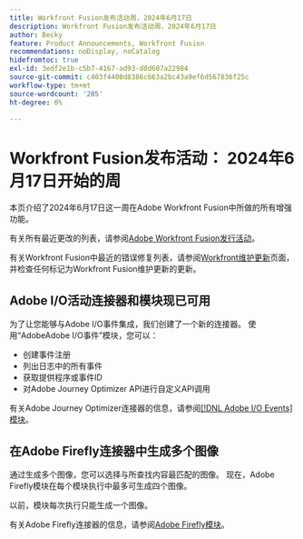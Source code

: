 ```yaml
---
title: Workfront Fusion发布活动周，2024年6月17日
description: Workfront Fusion发布活动周，2024年6月17日
author: Becky
feature: Product Announcements, Workfront Fusion
recommendations: noDisplay, noCatalog
hidefromtoc: true
exl-id: 3edf2e1b-c5b7-4167-ad93-d0d607a22984
source-git-commit: c403f4408d8386c663a2bc43a9ef6d567836f25c
workflow-type: tm+mt
source-wordcount: '205'
ht-degree: 0%

---
```


# Workfront Fusion发布活动： 2024年6月17日开始的周

本页介绍了2024年6月17日这一周在Adobe Workfront Fusion中所做的所有增强功能。

有关所有最近更改的列表，请参阅[Adobe Workfront Fusion发行活动](../../../product-announcements/product-releases/fusion-release-activity/fusion-release-activity.md)。

有关Workfront Fusion中最近的错误修复列表，请参阅[Workfront维护更新](https://experienceleague.adobe.com/docs/workfront-known-issues/releases/current-updates.html)页面，并检查任何标记为Workfront Fusion维护更新的更新。

## Adobe I/O活动连接器和模块现已可用

为了让您能够与Adobe I/O事件集成，我们创建了一个新的连接器。 使用“AdobeAdobe I/O事件”模块，您可以：

* 创建事件注册
* 列出日志中的所有事件
* 获取提供程序或事件ID
* 对Adobe Journey Optimizer API进行自定义API调用

有关Adobe Journey Optimizer连接器的信息，请参阅[[!DNL Adobe I/O Events] 模块](/help/quicksilver/workfront-fusion/apps-and-their-modules/adobe-io-events-modules.md)。

## 在Adobe Firefly连接器中生成多个图像

通过生成多个图像，您可以选择与所查找内容最匹配的图像。 现在，Adobe Firefly模块在每个模块执行中最多可生成四个图像。

以前，模块每次执行只能生成一个图像。

有关Adobe Firefly连接器的信息，请参阅[Adobe Firefly模块](/help/quicksilver/workfront-fusion/apps-and-their-modules/adobe-firefly-modules.md)。
